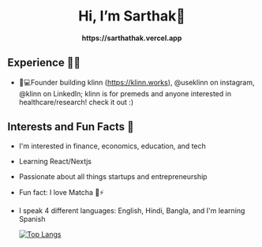 <h1 align="center">Hi, I’m Sarthak👋</h1>
<b><p align="center">
https://sarthathak.vercel.app
</p>
</b>

<h2>Experience 👨‍🎓</h2>

- 🏥💻Founder building klinn (https://klinn.works), @useklinn on  instagram, @klinn on LinkedIn; klinn is for premeds and anyone interested in healthcare/research! check it out :)
 
<h2>Interests and Fun Facts 🧋</h2>

- I'm interested in finance, economics, education, and tech
- Learning React/Nextjs
- Passionate about all things startups and entrepreneurship
- Fun fact: I love Matcha 🍵⚡
- I speak 4 different languages: English, Hindi, Bangla, and I'm learning Spanish

  [![Top Langs](https://github-readme-stats.vercel.app/api/top-langs/?username=sarthakpm16&langs_count=7&layout=pie)](https://github.com/sarthakpm16)

 
 <!---
sarthakpm16/sarthakpm16 is a ✨ special ✨ repository because its `README.md` (this file) appears on your GitHub profile.
You can click the Preview link to take a look at your changes.
--->
